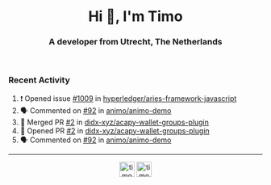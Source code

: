 <h1 align="center">Hi 👋, I'm Timo</h1>
<h3 align="center">A developer from Utrecht, The Netherlands</h3>
<br/>
<!-- https://github.com/rahuldkjain/github-profile-readme-generator --!>

<!--  <p align="left"><img src="https://github-readme-stats.vercel.app/api?username=timoglastra&show_icons=true&count_private=true&" alt="timoglastra" /></p> --!>

<!--
Github language stats
<p align="left"><img src="https://github-readme-stats.vercel.app/api/top-langs/?username=timoglastra&layout=compact" alt="timoglastra" /><p>
-->

<!-- Codestats language stats -->
<!-- <p align="left"><img src="https://codestats-readme.vercel.app/api/top-langs/?username=timoglastra&layout=compact&language_count=12" alt="timoglastra" /><p>    --!>
  
<h3>Recent Activity</h3>

<!--START_SECTION:activity-->
1. ❗️ Opened issue [#1009](https://github.com/hyperledger/aries-framework-javascript/issues/1009) in [hyperledger/aries-framework-javascript](https://github.com/hyperledger/aries-framework-javascript)
2. 🗣 Commented on [#92](https://github.com/animo/animo-demo/issues/92) in [animo/animo-demo](https://github.com/animo/animo-demo)
3. 🎉 Merged PR [#2](https://github.com/didx-xyz/acapy-wallet-groups-plugin/pull/2) in [didx-xyz/acapy-wallet-groups-plugin](https://github.com/didx-xyz/acapy-wallet-groups-plugin)
4. 💪 Opened PR [#2](https://github.com/didx-xyz/acapy-wallet-groups-plugin/pull/2) in [didx-xyz/acapy-wallet-groups-plugin](https://github.com/didx-xyz/acapy-wallet-groups-plugin)
5. 🗣 Commented on [#92](https://github.com/animo/animo-demo/issues/92) in [animo/animo-demo](https://github.com/animo/animo-demo)
<!--END_SECTION:activity-->

---

<p align="center">
<a href="https://twitter.com/timoglastra" target="blank"><img align="center" src="https://cdn.jsdelivr.net/npm/simple-icons@3.0.1/icons/twitter.svg" alt="timoglastra" height="30" width="30" /></a>
<a href="https://linkedin.com/in/timoglastra" target="blank"><img align="center" src="https://cdn.jsdelivr.net/npm/simple-icons@3.0.1/icons/linkedin.svg" alt="timoglastra" height="30" width="30" /></a>
</p>



